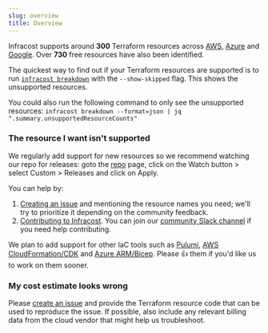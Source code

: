 ```yaml
---
slug: overview
title: Overview
---
```


Infracost supports around **300** Terraform resources across [AWS](/docs/supported_resources/aws), [Azure](/docs/supported_resources/azure) and [Google](/docs/supported_resources/google). Over **730** free resources have also been identified.

The quickest way to find out if your Terraform resources are supported is to run [`infracost breakdown`](/docs#usage) with the `--show-skipped` flag. This shows the unsupported resources.

You could also run the following command to only see the unsupported resources:
`infracost breakdown --format=json | jq ".summary.unsupportedResourceCounts"`

### The resource I want isn't supported

We regularly add support for new resources so we recommend watching our repo for releases: goto the [repo](https://github.com/infracost/infracost) page, click on the Watch button > select Custom > Releases and click on Apply.

You can help by:
1. [Creating an issue](https://github.com/infracost/infracost/issues/new/choose) and mentioning the resource names you need; we'll try to prioritize it depending on the community feedback.
2. [Contributing to Infracost](https://github.com/infracost/infracost#contributing). You can join our [community Slack channel](https://www.infracost.io/community-chat) if you need help contributing.

We plan to add support for other IaC tools such as [Pulumi](https://github.com/infracost/infracost/issues/187), [AWS CloudFormation/CDK](https://github.com/infracost/infracost/issues/190) and [Azure ARM/Bicep](https://github.com/infracost/infracost/issues/812). Please 👍 them if you'd like us to work on them sooner.

### My cost estimate looks wrong

Please [create an issue](https://github.com/infracost/infracost/issues/new/choose) and provide the Terraform resource code that can be used to reproduce the issue. If possible, also include any relevant billing data from the cloud vendor that might help us troubleshoot.
